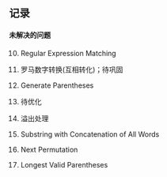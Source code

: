 ## 记录

#### 未解决的问题

10. Regular Expression Matching

12. 罗马数字转换(互相转化)；待巩固

22. Generate Parentheses

28. 待优化

29. 溢出处理

30. Substring with Concatenation of All Words

31. Next Permutation

32. Longest Valid Parentheses
